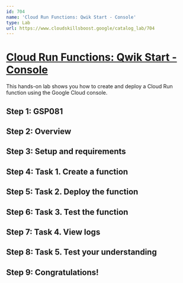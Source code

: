 ```yaml
---
id: 704
name: 'Cloud Run Functions: Qwik Start - Console'
type: Lab
url: https://www.cloudskillsboost.google/catalog_lab/704
---
```


# [Cloud Run Functions: Qwik Start - Console](https://www.cloudskillsboost.google/catalog_lab/704)

This hands-on lab shows you how to create and deploy a Cloud Run function using the Google Cloud console.

## Step 1: GSP081

## Step 2: Overview

## Step 3: Setup and requirements

## Step 4: Task 1. Create a function

## Step 5: Task 2. Deploy the function

## Step 6: Task 3. Test the function

## Step 7: Task 4. View logs

## Step 8: Task 5. Test your understanding

## Step 9: Congratulations!

